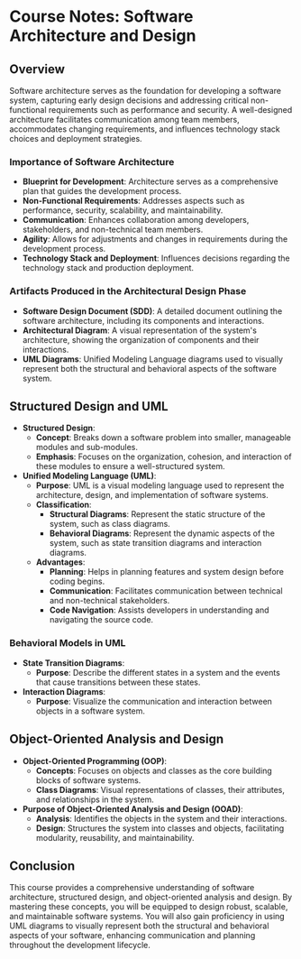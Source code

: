 # Course Notes: Software Architecture and Design

## Overview

Software architecture serves as the foundation for developing a software system, capturing early design decisions and addressing critical non-functional requirements such as performance and security. A well-designed architecture facilitates communication among team members, accommodates changing requirements, and influences technology stack choices and deployment strategies.

### Importance of Software Architecture

-   **Blueprint for Development**: Architecture serves as a comprehensive plan that guides the development process.
-   **Non-Functional Requirements**: Addresses aspects such as performance, security, scalability, and maintainability.
-   **Communication**: Enhances collaboration among developers, stakeholders, and non-technical team members.
-   **Agility**: Allows for adjustments and changes in requirements during the development process.
-   **Technology Stack and Deployment**: Influences decisions regarding the technology stack and production deployment.

### Artifacts Produced in the Architectural Design Phase

-   **Software Design Document (SDD)**: A detailed document outlining the software architecture, including its components and interactions.
-   **Architectural Diagram**: A visual representation of the system's architecture, showing the organization of components and their interactions.
-   **UML Diagrams**: Unified Modeling Language diagrams used to visually represent both the structural and behavioral aspects of the software system.

## Structured Design and UML

-   **Structured Design**:
    -   **Concept**: Breaks down a software problem into smaller, manageable modules and sub-modules.
    -   **Emphasis**: Focuses on the organization, cohesion, and interaction of these modules to ensure a well-structured system.
-   **Unified Modeling Language (UML)**:
    -   **Purpose**: UML is a visual modeling language used to represent the architecture, design, and implementation of software systems.
    -   **Classification**:
        -   **Structural Diagrams**: Represent the static structure of the system, such as class diagrams.
        -   **Behavioral Diagrams**: Represent the dynamic aspects of the system, such as state transition diagrams and interaction diagrams.
    -   **Advantages**:
        -   **Planning**: Helps in planning features and system design before coding begins.
        -   **Communication**: Facilitates communication between technical and non-technical stakeholders.
        -   **Code Navigation**: Assists developers in understanding and navigating the source code.

### Behavioral Models in UML

-   **State Transition Diagrams**:
    -   **Purpose**: Describe the different states in a system and the events that cause transitions between these states.
-   **Interaction Diagrams**:
    -   **Purpose**: Visualize the communication and interaction between objects in a software system.

## Object-Oriented Analysis and Design

-   **Object-Oriented Programming (OOP)**:
    -   **Concepts**: Focuses on objects and classes as the core building blocks of software systems.
    -   **Class Diagrams**: Visual representations of classes, their attributes, and relationships in the system.
-   **Purpose of Object-Oriented Analysis and Design (OOAD)**:
    -   **Analysis**: Identifies the objects in the system and their interactions.
    -   **Design**: Structures the system into classes and objects, facilitating modularity, reusability, and maintainability.

## Conclusion

This course provides a comprehensive understanding of software architecture, structured design, and object-oriented analysis and design. By mastering these concepts, you will be equipped to design robust, scalable, and maintainable software systems. You will also gain proficiency in using UML diagrams to visually represent both the structural and behavioral aspects of your software, enhancing communication and planning throughout the development lifecycle.
